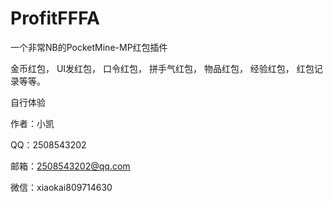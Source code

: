 # ProfitFFFA
一个非常NB的PocketMine-MP红包插件

金币红包，
UI发红包，
口令红包，
拼手气红包，
物品红包，
经验红包，
红包记录等等。


自行体验


作者：小凯

QQ：2508543202

邮箱：2508543202@qq.com

微信：xiaokai809714630
